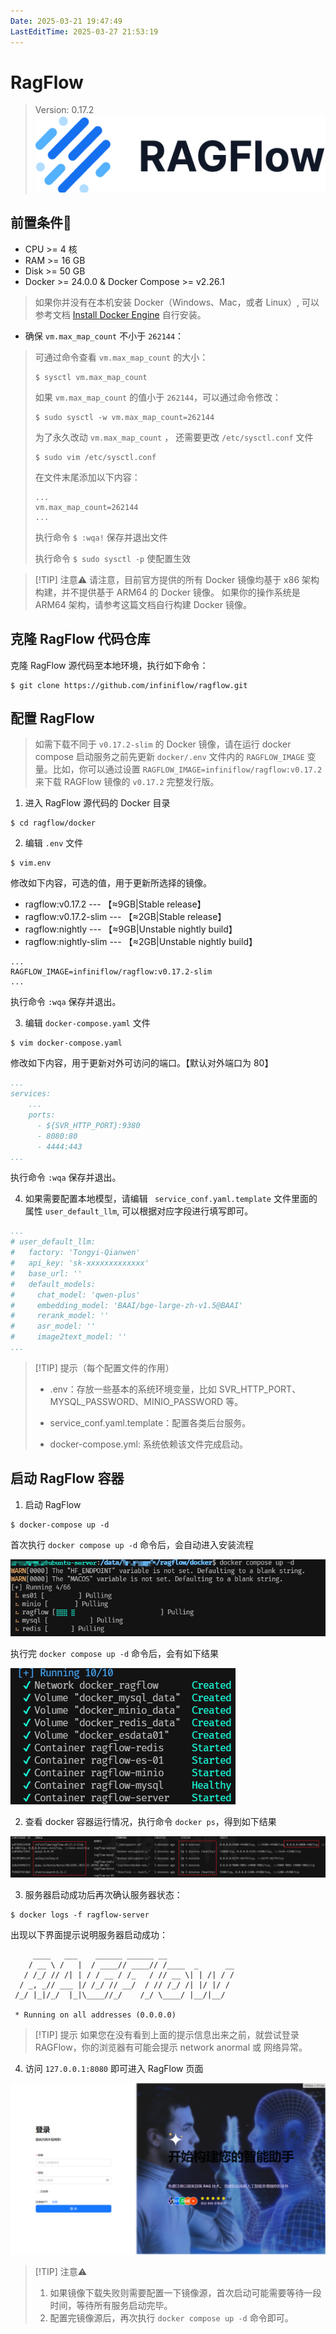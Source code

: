 ```yaml
---
Date: 2025-03-21 19:47:49
LastEditTime: 2025-03-27 21:53:19
---
```

# RagFlow
> Version: 0.17.2
![logo](./assets/logo.png)


## 前置条件📝 

- CPU >= 4 核
- RAM >= 16 GB
- Disk >= 50 GB
- Docker >= 24.0.0 & Docker Compose >= v2.26.1
> 如果你并没有在本机安装 Docker（Windows、Mac，或者 Linux）, 可以参考文档 [Install Docker Engine](https://docs.docker.com/engine/install/) 自行安装。
- 确保 `vm.max_map_count` 不小于 `262144`：
> 可通过命令查看 `vm.max_map_count` 的大小：
> ```bash:no-line-numbers
> $ sysctl vm.max_map_count
> ```
>
> 如果 `vm.max_map_count` 的值小于 `262144`，可以通过命令修改：
> ```bash:no-line-numbers
> $ sudo sysctl -w vm.max_map_count=262144
> ```
> 
> 为了永久改动 `vm.max_map_count` ， 还需要更改 `/etc/sysctl.conf` 文件
> ```bash:no-line-numbers
> $ sudo vim /etc/sysctl.conf
> ```
>
> 在文件末尾添加以下内容：
> ```bash:no-line-numbers
> ...
> vm.max_map_count=262144
> ...
> ```
>
> 执行命令 `$ :wqa!` 保存并退出文件
>
> 执行命令 `$ sudo sysctl -p` 使配置生效
>


> [!TIP] 注意⚠️
> 请注意，目前官方提供的所有 Docker 镜像均基于 x86 架构构建，并不提供基于 ARM64 的 Docker 镜像。 如果你的操作系统是 ARM64 架构，请参考这篇文档自行构建 Docker 镜像。

## 克隆 RagFlow 代码仓库

克隆 RagFlow 源代码至本地环境，执行如下命令：

```bash:no-line-numbers
$ git clone https://github.com/infiniflow/ragflow.git
```

## 配置 RagFlow

> 如需下载不同于 `v0.17.2-slim` 的 Docker 镜像，请在运行 docker compose 启动服务之前先更新 `docker/.env` 文件内的 `RAGFLOW_IMAGE` 变量。比如，你可以通过设置 `RAGFLOW_IMAGE=infiniflow/ragflow:v0.17.2` 来下载 RAGFlow 镜像的 `v0.17.2` 完整发行版。

1. 进入 RagFlow 源代码的 Docker 目录
```bash:no-line-numbers
$ cd ragflow/docker
```
2. 编辑 `.env` 文件
```bash:no-line-numbers
$ vim.env
```
修改如下内容，可选的值，用于更新所选择的镜像。
- ragflow:v0.17.2                ---               【≈9GB|Stable release】
- ragflow:v0.17.2-slim           ---               【≈2GB|Stable release】
- ragflow:nightly                ---               【≈9GB|Unstable nightly build】
- ragflow:nightly-slim           ---               【≈2GB|Unstable nightly build】

```text 2
...
RAGFLOW_IMAGE=infiniflow/ragflow:v0.17.2-slim
...
```
执行命令 `:wqa` 保存并退出。

3. 编辑 `docker-compose.yaml` 文件
```bash:no-line-numbers
$ vim docker-compose.yaml
```

修改如下内容，用于更新对外可访问的端口。【默认对外端口为 80】
```yaml 6,7
...
services:
    ...
    ports:
      - ${SVR_HTTP_PORT}:9380
      - 8080:80
      - 4444:443
...
```

执行命令 `:wqa` 保存并退出。

4. 如果需要配置本地模型，请编辑 ` service_conf.yaml.template` 文件里面的属性 `user_default_llm`, 可以根据对应字段进行填写即可。
```yaml 2-11
...
# user_default_llm:
#   factory: 'Tongyi-Qianwen'
#   api_key: 'sk-xxxxxxxxxxxxx'
#   base_url: ''
#   default_models:
#     chat_model: 'qwen-plus'
#     embedding_model: 'BAAI/bge-large-zh-v1.5@BAAI'
#     rerank_model: ''
#     asr_model: ''
#     image2text_model: ''
...
```

> [!TIP] 提示（每个配置文件的作用）
> - .env：存放一些基本的系统环境变量，比如 SVR_HTTP_PORT、MYSQL_PASSWORD、MINIO_PASSWORD 等。
>
> - service_conf.yaml.template：配置各类后台服务。
>
> - docker-compose.yml: 系统依赖该文件完成启动。


## 启动 RagFlow 容器

1. 启动 RagFlow

```bash:no-line-numbers
$ docker-compose up -d
```

首次执行 `docker compose up -d` 命令后，会自动进入安装流程

![install](./assets/install.png)

执行完 `docker compose up -d` 命令后，会有如下结果

![running](./assets/running.png)

2. 查看 docker 容器运行情况，执行命令 `docker ps`，得到如下结果

![docker-ps](./assets/docker-ps.png)

3. 服务器启动成功后再次确认服务器状态：

```bash:no-line-numbers
$ docker logs -f ragflow-server
```

出现以下界面提示说明服务器启动成功：
```bash:no-line-numbers
     ____   ___    ______ ______ __
    / __ \ /   |  / ____// ____// /____  _      __
   / /_/ // /| | / / __ / /_   / // __ \| | /| / /
  / _, _// ___ |/ /_/ // __/  / // /_/ /| |/ |/ /
 /_/ |_|/_/  |_|\____//_/    /_/ \____/ |__/|__/

 * Running on all addresses (0.0.0.0)
```

> [!TIP] 提示
> 如果您在没有看到上面的提示信息出来之前，就尝试登录 RAGFlow，你的浏览器有可能会提示 network anormal 或 网络异常。

4. 访问 `127.0.0.1:8080` 即可进入 RagFlow 页面

![login](./assets/login.png)


> [!TIP] 注意⚠️
> 1. 如果镜像下载失败则需要配置一下镜像源，首次启动可能需要等待一段时间，等待所有服务启动完毕。
> 2. 配置完镜像源后，再次执行 `docker compose up -d` 命令即可。


